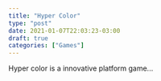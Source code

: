 ```yaml
---
title: "Hyper Color"
type: "post"
date: 2021-01-07T22:03:23-03:00
draft: true
categories: ["Games"]
---
```


Hyper color is a innovative platform game...